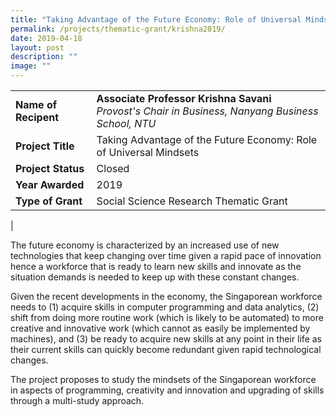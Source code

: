 ```yaml
---
title: "Taking Advantage of the Future Economy: Role of Universal Mindsets"
permalink: /projects/thematic-grant/krishna2019/
date: 2019-04-18
layout: post
description: ""
image: ""
---
```

|  |  |
|---|---|
| **Name of Recipent** | **Associate Professor Krishna Savani**<br>_Provost's Chair in Business, Nanyang Business School, NTU_ |
| **Project Title** | Taking Advantage of the Future Economy: Role of Universal Mindsets |
| **Project Status** | Closed |
| **Year Awarded** | 2019 |
| **Type of Grant** | Social Science Research Thematic Grant |
|

The future economy is characterized by an increased use of new technologies that keep changing over time given a rapid pace of innovation hence a workforce that is ready to learn new skills and innovate as the situation demands is needed to keep up with these constant changes.

Given the recent developments in the economy, the Singaporean workforce needs to (1) acquire skills in computer programming and data analytics, (2) shift from doing more routine work (which is likely to be automated) to more creative and innovative work (which cannot as easily be implemented by machines), and (3) be ready to acquire new skills at any point in their life as their current skills can quickly become redundant given rapid technological changes.

The project proposes to study the mindsets of the Singaporean workforce in aspects of programming, creativity and innovation and upgrading of skills through a multi-study approach.